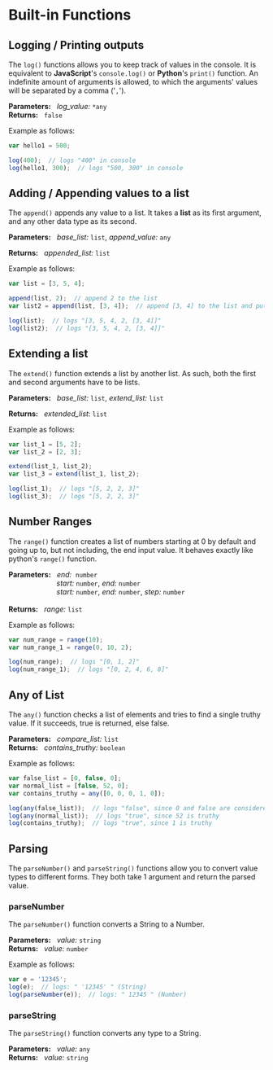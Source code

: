 # Built-in Functions
## Logging / Printing outputs
The ``log()`` functions allows you to keep track of values in the console.
It is equivalent to **JavaScript**'s ``console.log()`` or **Python**'s ``print()`` function.
An indefinite amount of arguments is allowed, to which the arguments' values will be separated by a comma ('``,``').

**Parameters:** &nbsp; _log_value:_ ``*any`` <br>
**Returns:** &nbsp; ``false``

Example as follows:
```js
var hello1 = 500;

log(400);  // logs "400" in console
log(hello1, 300);  // logs "500, 300" in console
```

## Adding / Appending values to a list
The ``append()`` appends any value to a list.
It takes a **list** as its first argument, and any other data type as its second.

**Parameters:** &nbsp; _base_list:_ ``list``, _append_value:_ ``any`` <br>

**Returns:** &nbsp; _appended_list:_ ``list``

Example as follows:
```js
var list = [3, 5, 4];

append(list, 2);  // append 2 to the list
var list2 = append(list, [3, 4]);  // append [3, 4] to the list and put result in list2

log(list);  // logs "[3, 5, 4, 2, [3, 4]]"
log(list2);  // logs "[3, 5, 4, 2, [3, 4]]"
```

## Extending a list
The ``extend()`` function extends a list by another list.
As such, both the first and second arguments have to be lists.

**Parameters:** &nbsp; _base_list:_ ``list``, _extend_list:_ ``list`` <br>

**Returns:** &nbsp; _extended_list_: ``list``

Example as follows:
```js
var list_1 = [5, 2];
var list_2 = [2, 3];

extend(list_1, list_2);
var list_3 = extend(list_1, list_2);

log(list_1);  // logs "[5, 2, 2, 3]"
log(list_3);  // logs "[5, 2, 2, 3]"
```

## Number Ranges
The ``range()`` function creates a list of numbers starting at 0 by default
and going up to, but not including, the end input value.
It behaves exactly like python's ``range()`` function.

**Parameters:** &nbsp; _end:_&nbsp; ``number`` <br>
&nbsp;&nbsp;&nbsp;&nbsp;&nbsp;&nbsp;&nbsp;&nbsp;&nbsp;&nbsp;&nbsp;&nbsp;&nbsp;&nbsp;&nbsp;&nbsp;&nbsp;&nbsp;&nbsp;&nbsp;&nbsp;&nbsp;&nbsp;
_start:_ ``number``, _end:_ ``number`` <br>
&nbsp;&nbsp;&nbsp;&nbsp;&nbsp;&nbsp;&nbsp;&nbsp;&nbsp;&nbsp;&nbsp;&nbsp;&nbsp;&nbsp;&nbsp;&nbsp;&nbsp;&nbsp;&nbsp;&nbsp;&nbsp;&nbsp;&nbsp;
_start:_ ``number``, _end:_ ``number``, _step:_ ``number`` <br><br>
**Returns:** &nbsp; _range:_ ``list``

Example as follows:
```js
var num_range = range(10);
var num_range_1 = range(0, 10, 2);

log(num_range);  // logs "[0, 1, 2]"
log(num_range_1);  // logs "[0, 2, 4, 6, 8]"
```

## Any of List
The ``any()`` function checks a list of elements and tries to find a single truthy value.
If it succeeds, true is returned, else false.

**Parameters:** &nbsp; _compare_list:_ ``list`` <br>
**Returns:** &nbsp; _contains_truthy:_ ``boolean``

Example as follows:
```js
var false_list = [0, false, 0];
var normal_list = [false, 52, 0];
var contains_truthy = any([0, 0, 0, 1, 0]);

log(any(false_list));  // logs "false", since 0 and false are considered faulty
log(any(normal_list));  // logs "true", since 52 is truthy
log(contains_truthy);  // logs "true", since 1 is truthy
```

## Parsing
The ``parseNumber()`` and ``parseString()`` functions allow you to convert value types
to different forms. They both take 1 argument and return the parsed value.

### parseNumber
The ``parseNumber()`` function converts a String to a Number.

**Parameters:** &nbsp; _value:_ ``string`` <br>
**Returns:** &nbsp; _value:_ ``number``

Example as follows:
```js
var e = '12345';
log(e);  // logs: " '12345' " (String)
log(parseNumber(e));  // logs: " 12345 " (Number)
```

### parseString
The ``parseString()`` function converts any type to a String.

**Parameters:** &nbsp; _value:_ ``any`` <br>
**Returns:** &nbsp; _value:_ ``string``